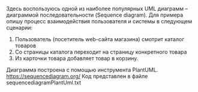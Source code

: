 Здесь воспользуюсь одной из наиболее популярных UML диаграмм – диаграммой последовательности (Sequence diagram). 
Для примера опишу процесс взаимодействия пользователя и системы в следующем сценарии:
1)	Пользователь (посетитель web-сайта магазина) смотрит каталог товаров
2)	Со страницы каталога переходит на страницу конкретного товара
3)	Из карточки товара добавляет товар в корзину.


Диаграмма построена с помощью инструмента PlantUML. https://sequencediagram.org/ 
Код представлен в файле sequencediagramPlantUml.txt
